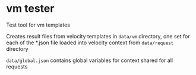 # vm tester
 Test tool for vm templates

 Creates result files from velocity templates in <code>data/vm</code> directory, one set for each of the *.json file loaded into velocity context from <code>data/request</code> directory

 <code>data/global.json</code> contains global variables for context shared for all requests